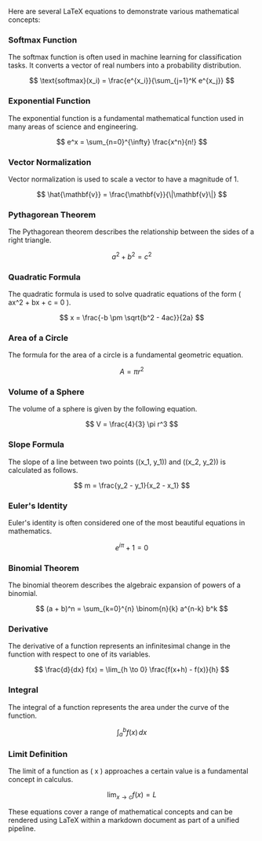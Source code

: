 Here are several LaTeX equations to demonstrate various mathematical concepts:

### Softmax Function
The softmax function is often used in machine learning for classification tasks. It converts a vector of real numbers into a probability distribution.

$$
\text{softmax}(x_i) = \frac{e^{x_i}}{\sum_{j=1}^K e^{x_j}}
$$

### Exponential Function
The exponential function is a fundamental mathematical function used in many areas of science and engineering.

$$
e^x = \sum_{n=0}^{\infty} \frac{x^n}{n!}
$$

### Vector Normalization
Vector normalization is used to scale a vector to have a magnitude of 1.

$$
\hat{\mathbf{v}} = \frac{\mathbf{v}}{\|\mathbf{v}\|}
$$

### Pythagorean Theorem
The Pythagorean theorem describes the relationship between the sides of a right triangle.

$$
a^2 + b^2 = c^2
$$

### Quadratic Formula
The quadratic formula is used to solve quadratic equations of the form \( ax^2 + bx + c = 0 \).

$$
x = \frac{-b \pm \sqrt{b^2 - 4ac}}{2a}
$$

### Area of a Circle
The formula for the area of a circle is a fundamental geometric equation.

$$
A = \pi r^2
$$

### Volume of a Sphere
The volume of a sphere is given by the following equation.

$$
V = \frac{4}{3} \pi r^3
$$

### Slope Formula
The slope of a line between two points \((x_1, y_1)\) and \((x_2, y_2)\) is calculated as follows.

$$
m = \frac{y_2 - y_1}{x_2 - x_1}
$$

### Euler's Identity
Euler's identity is often considered one of the most beautiful equations in mathematics.

$$
e^{i\pi} + 1 = 0
$$

### Binomial Theorem
The binomial theorem describes the algebraic expansion of powers of a binomial.

$$
(a + b)^n = \sum_{k=0}^{n} \binom{n}{k} a^{n-k} b^k
$$

### Derivative
The derivative of a function represents an infinitesimal change in the function with respect to one of its variables.

$$
\frac{d}{dx} f(x) = \lim_{h \to 0} \frac{f(x+h) - f(x)}{h}
$$

### Integral
The integral of a function represents the area under the curve of the function.

$$
\int_a^b f(x) \, dx
$$

### Limit Definition
The limit of a function as \( x \) approaches a certain value is a fundamental concept in calculus.

$$
\lim_{x \to c} f(x) = L
$$

These equations cover a range of mathematical concepts and can be rendered using LaTeX within a markdown document as part of a unified pipeline.